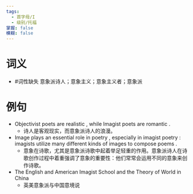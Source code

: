 ```yaml
---
tags:
  - 首字母/I
  - 级别/托福
掌握: false
模糊: false
---
```

# 词义
- #词性缺失 意象派诗人；意象主义；意象主义者；意象派
# 例句
- Objectivist poets are realistic , while Imagist poets are romantic .
	- 诗人是客观现实，而意象派诗人的浪漫。
- Image plays an essential role in poetry , especially in imagist poetry : imagists utilize many different kinds of images to compose poems .
	- 意象在诗歌，尤其是意象派诗歌中起着举足轻重的作用。意象派诗人在诗歌创作过程中着重强调了意象的重要性：他们常常会运用不同的意象来创作诗歌。
- The English and American Imagist School and the Theory of World in China
	- 英美意象派与中国意境说
